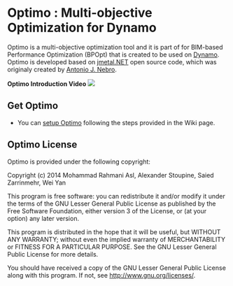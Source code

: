 Optimo : Multi-objective Optimization for Dynamo
======
Optimo is a multi-objective optimization tool and it is part of for BIM-based Performance Optimization (BPOpt) that is created to be used on [Dynamo](http://dynamobim.org/learn/). Optimo is developed based on [jmetal.NET](http://jmetalnet.sourceforge.net/) open source code, which was originaly created by [Antonio J. Nebro](antonio@lcc.uma.es). 

**Optimo Introduction Video**
<a href="http://www.youtube.com/watch?v=oc7znmsJ_vw" target="_blank"><img src="https://dl.dropboxusercontent.com/u/25537565/Github/Optimo/SCH/YouTube.png"/></a>

## Get Optimo ##

 - You can [setup Optimo](https://github.com/BPOpt/Optimo/wiki/Setup-Optimo) following the steps provided in the Wiki page. 
 

## Optimo License ##

Optimo is provided under the following copyright:

Copyright (c) 2014 Mohammad Rahmani Asl, Alexander Stoupine, Saied Zarrinmehr, Wei Yan

This program is free software: you can redistribute it and/or modify
it under the terms of the GNU Lesser General Public License as published by
the Free Software Foundation, either version 3 of the License, or
(at your option) any later version.

This program is distributed in the hope that it will be useful,
but WITHOUT ANY WARRANTY; without even the implied warranty of
MERCHANTABILITY or FITNESS FOR A PARTICULAR PURPOSE.  See the
GNU Lesser General Public License for more details.
 
You should have received a copy of the GNU Lesser General Public License
along with this program.  If not, see <http://www.gnu.org/licenses/>.
